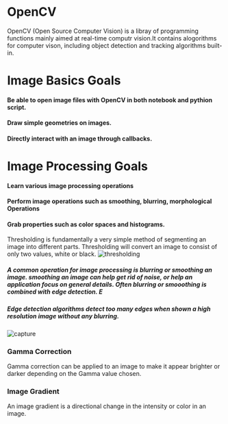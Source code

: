 # OpenCV 
OpenCV (Open Source Computer Vision) is a libray of programming functions mainly aimed at real-time computr vision.It contains alogorithms for computer vison, including object detection and tracking algorithms built-in.

# Image Basics Goals
#### Be able to open image files with OpenCV in both notebook and  pythion script.
#### Draw simple geometries  on images.
#### Directly interact with an image through callbacks.

# Image Processing Goals
#### Learn various image processing operations
#### Perform image operations such as smoothing, blurring, morphological Operations
#### Grab properties such as color spaces and histograms.

Thresholding is fundamentally a very simple method of segmenting an image into different parts.
Thresholding will convert an image to consist of only two values, white or black.
![thresholding](https://user-images.githubusercontent.com/35916017/52900928-9079c400-3237-11e9-95ed-d564804d753c.PNG)


##### A common operation for image processing is blurring or smoothing an image. smoothing an image can help get rid of noise, or help an application focus on general details. Often blurring or smooothing is combined with edge detection. E

##### Edge detection algorithms detect too many edges when shown a high resolution image without any blurring.

![capture](https://user-images.githubusercontent.com/35916017/52901043-e8fd9100-3238-11e9-8190-c2a9e218f7ac.PNG)

### Gamma Correction
Gamma correction can be applied to an image to make it appear brighter or darker depending on the Gamma value chosen.

### Image Gradient
An image gradient is a directional change in the intensity or color in an image.
